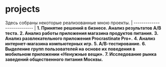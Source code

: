 # projects
Здесь собраны некоторые реализованные мною проекты.
| --------------------------- |
**1. Принятие решений в бизнесе. Анализ результатов А/В теста.**
**2. Анализ работы приложения магазина продуктов питания.**
**3. Анализ развлекательного приложения Procrastinate Pro+.**
**4. Анализ интернет-магазина компьютерных игр.**
**5. А/В-тестирование.**
**6. Выделение групп пользователей на основе их поведения в мобильном приложении «Ненужные вещи».**
**7. Исследование рынка заведений общественного питания Москвы.**
